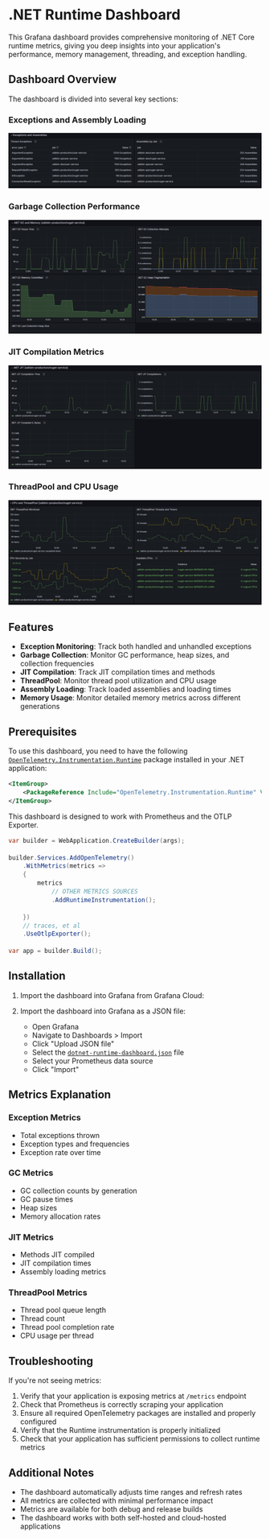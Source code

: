 # .NET Runtime Dashboard

This Grafana dashboard provides comprehensive monitoring of .NET Core runtime metrics, giving you deep insights into your application's performance, memory management, threading, and exception handling.

## Dashboard Overview

The dashboard is divided into several key sections:

### Exceptions and Assembly Loading
![Exceptions Dashboard](screenshots/dotnet-exceptions-dashboard.png)

### Garbage Collection Performance
![GC Dashboard](screenshots/dotnet-gc-dashboard.png)

### JIT Compilation Metrics
![JIT Dashboard](screenshots/dotnet-jit-dashboard.png)

### ThreadPool and CPU Usage
![ThreadPool Dashboard](screenshots/dotnet-threadpool-cpu-dashboard.png)

## Features

- **Exception Monitoring**: Track both handled and unhandled exceptions
- **Garbage Collection**: Monitor GC performance, heap sizes, and collection frequencies
- **JIT Compilation**: Track JIT compilation times and methods
- **ThreadPool**: Monitor thread pool utilization and CPU usage
- **Assembly Loading**: Track loaded assemblies and loading times
- **Memory Usage**: Monitor detailed memory metrics across different generations

## Prerequisites

To use this dashboard, you need to have the following [`OpenTelemetry.Instrumentation.Runtime`](https://www.nuget.org/packages/OpenTelemetry.Instrumentation.Runtime) package installed in your .NET application:

```xml
<ItemGroup>
    <PackageReference Include="OpenTelemetry.Instrumentation.Runtime" Version="{version}" />
</ItemGroup>
```

This dashboard is designed to work with Prometheus and the OTLP Exporter. 

```csharp
var builder = WebApplication.CreateBuilder(args);

builder.Services.AddOpenTelemetry()
    .WithMetrics(metrics =>
    {
        metrics
            // OTHER METRICS SOURCES
            .AddRuntimeInstrumentation();
            
    })
    // traces, et al
    .UseOtlpExporter();

var app = builder.Build();
```

## Installation

1. Import the dashboard into Grafana from Grafana Cloud:

2. Import the dashboard into Grafana as a JSON file:
   - Open Grafana
   - Navigate to Dashboards > Import
   - Click "Upload JSON file"
   - Select the [`dotnet-runtime-dashboard.json`](dotnet-runtime-dashboard.json) file
   - Select your Prometheus data source
   - Click "Import"

## Metrics Explanation

### Exception Metrics
- Total exceptions thrown
- Exception types and frequencies
- Exception rate over time

### GC Metrics
- GC collection counts by generation
- GC pause times
- Heap sizes
- Memory allocation rates

### JIT Metrics
- Methods JIT compiled
- JIT compilation times
- Assembly loading metrics

### ThreadPool Metrics
- Thread pool queue length
- Thread count
- Thread pool completion rate
- CPU usage per thread

## Troubleshooting

If you're not seeing metrics:
1. Verify that your application is exposing metrics at `/metrics` endpoint
2. Check that Prometheus is correctly scraping your application
3. Ensure all required OpenTelemetry packages are installed and properly configured
4. Verify that the Runtime instrumentation is properly initialized
5. Check that your application has sufficient permissions to collect runtime metrics

## Additional Notes

- The dashboard automatically adjusts time ranges and refresh rates
- All metrics are collected with minimal performance impact
- Metrics are available for both debug and release builds
- The dashboard works with both self-hosted and cloud-hosted applications 